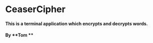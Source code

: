 # CeaserCipher

#### This is a terminal application which encrypts and decrypts words.

#### By **Tom **